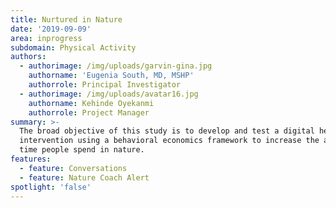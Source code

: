 ```yaml
---
title: Nurtured in Nature
date: '2019-09-09'
area: inprogress
subdomain: Physical Activity
authors:
  - authorimage: /img/uploads/garvin-gina.jpg
    authorname: 'Eugenia South, MD, MSHP'
    authorrole: Principal Investigator
  - authorimage: /img/uploads/avatar16.jpg
    authorname: Kehinde Oyekanmi
    authorrole: Project Manager
summary: >-
  The broad objective of this study is to develop and test a digital health
  intervention using a behavioral economics framework to increase the amount of
  time people spend in nature.
features:
  - feature: Conversations
  - feature: Nature Coach Alert
spotlight: 'false'
---
```


